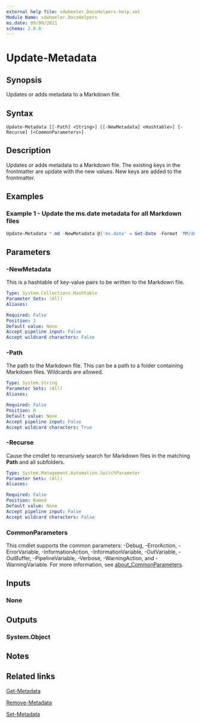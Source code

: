 ```yaml
---
external help file: sdwheeler.DocsHelpers-help.xml
Module Name: sdwheeler.DocsHelpers
ms.date: 09/09/2021
schema: 2.0.0
---
```


# Update-Metadata

## Synopsis
Updates or adds metadata to a Markdown file.

## Syntax

```
Update-Metadata [[-Path] <String>] [[-NewMetadata] <Hashtable>] [-Recurse] [<CommonParameters>]
```

## Description

Updates or adds metadata to a Markdown file. The existing keys in the frontmatter are update with
the new values. New keys are added to the frontmatter.

## Examples

### Example 1 - Update the **ms.date** metadata for all Markdown files

```powershell
Update-Metadata *.md -NewMetadata @{'ms.date' = Get-Date -Format 'MM/dd/yyyy' }
```

## Parameters

### -NewMetadata

This is a hashtable of key-value pairs to be written to the Markdown file.

```yaml
Type: System.Collections.Hashtable
Parameter Sets: (All)
Aliases:

Required: False
Position: 1
Default value: None
Accept pipeline input: False
Accept wildcard characters: False
```

### -Path

The path to the Markdown file. This can be a path to a folder containing Markdown files. Wildcards
are allowed.

```yaml
Type: System.String
Parameter Sets: (All)
Aliases:

Required: False
Position: 0
Default value: None
Accept pipeline input: False
Accept wildcard characters: True
```

### -Recurse

Cause the cmdlet to recursively search for Markdown files in the matching **Path** and all
subfolders.

```yaml
Type: System.Management.Automation.SwitchParameter
Parameter Sets: (All)
Aliases:

Required: False
Position: Named
Default value: None
Accept pipeline input: False
Accept wildcard characters: False
```

### CommonParameters

This cmdlet supports the common parameters: -Debug, -ErrorAction, -ErrorVariable,
-InformationAction, -InformationVariable, -OutVariable, -OutBuffer, -PipelineVariable, -Verbose,
-WarningAction, and -WarningVariable. For more information, see
[about_CommonParameters](http://go.microsoft.com/fwlink/?LinkID=113216).

## Inputs

### None

## Outputs

### System.Object

## Notes

## Related links

[Get-Metadata](Get-Metadata.md)

[Remove-Metadata](Update-Metadata.md)

[Set-Metadata](Set-Metadata.md)
